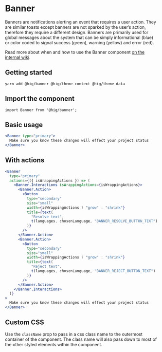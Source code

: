 # Banner

Banners are notifications alerting an event that requires a user action. They are similar toasts except banners are not sparked by the user’s action, therefore they require a different design.  Banners are primarily used for global messages about the system that can be simply informational (blue) or color coded to signal success (green), warning (yellow) and error (red).

Read more about when and how to use the Banner component [on the internal wiki](https://wiki.autodesk.com/display/HIG/Banners).


## Getting started

```
yarn add @hig/banner @hig/theme-context @hig/theme-data
```

## Import the component

```
import Banner from '@hig/banner';
```

## Basic usage

```jsx
<Banner type="primary">
  Make sure you know these changes will effect your project status
</Banner>
```

## With actions

```jsx
<Banner
  type="primary"
  actions={({ isWrappingActions }) => (
    <Banner.Interactions isWrappingActions={isWrappingActions}>
      <Banner.Action>
        <Button
          type="secondary"
          size="small"
          width={isWrappingActions ? "grow" : "shrink"}
          title={text(
            "Resolve text",
            t(languages, chosenLanguage, "BANNER_RESOLVE_BUTTON_TEXT")
          )}
        />
      </Banner.Action>
      <Banner.Action>
        <Button
          type="secondary"
          size="small"
          width={isWrappingActions ? "grow" : "shrink"}
          title={text(
            "Reject text",
            t(languages, chosenLanguage, "BANNER_REJECT_BUTTON_TEXT")
          )}
        />
      </Banner.Action>
    </Banner.Interactions>
  )}
>
  Make sure you know these changes will effect your project status
</Banner>
```
## Custom CSS

Use the `className` prop to pass in a css class name to the outermost container of the component. The class name will also pass down to most of the other styled elements within the component.
